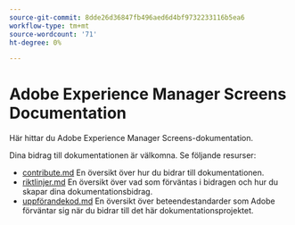 ```yaml
---
source-git-commit: 8dde26d36847fb496aed6d4bf9732233116b5ea6
workflow-type: tm+mt
source-wordcount: '71'
ht-degree: 0%

---
```

# Adobe Experience Manager Screens Documentation

Här hittar du Adobe Experience Manager Screens-dokumentation.

Dina bidrag till dokumentationen är välkomna. Se följande resurser:

* [contribute.md](contributing.md) En översikt över hur du bidrar till dokumentationen.
* [riktlinjer.md](guidelines.md) En översikt över vad som förväntas i bidragen och hur du skapar dina dokumentationsbidrag.
* [uppförandekod.md](code-of-conduct.md) En översikt över beteendestandarder som Adobe förväntar sig när du bidrar till det här dokumentationsprojektet.
